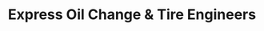 ---
title: "Express Oil Change & Tire Engineers"
url: /jacksonville/express-oil-change-and-tire-engineers/
shop: tyres
---